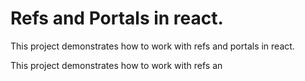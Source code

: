 # Refs and Portals in react.

This project demonstrates how to work with refs and portals in react.

This project demonstrates how to work with refs an